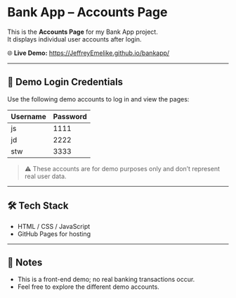 # Bank App – Accounts Page

This is the **Accounts Page** for my Bank App project.  
It displays individual user accounts after login.

🌐 **Live Demo:** https://JeffreyEmelike.github.io/bankapp/

---

## 🔑 Demo Login Credentials

Use the following demo accounts to log in and view the pages:

| Username | Password |
|----------|----------|
| js       | 1111     |
| jd       | 2222     |
| stw      | 3333     |

> ⚠️ These accounts are for demo purposes only and don’t represent real user data.

---

## 🛠 Tech Stack
- HTML / CSS / JavaScript  
- GitHub Pages for hosting  

---

## 📝 Notes
- This is a front-end demo; no real banking transactions occur.  
- Feel free to explore the different demo accounts.
